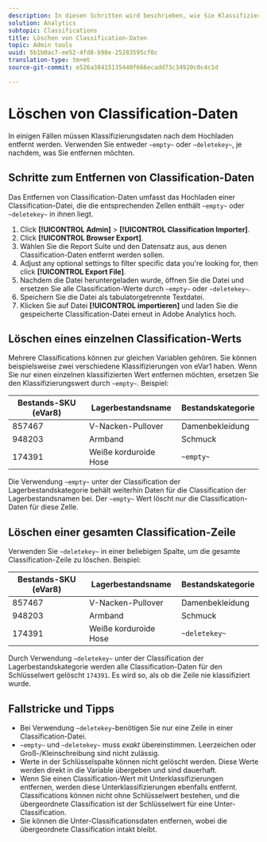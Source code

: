```yaml
---
description: In diesen Schritten wird beschrieben, wie Sie Klassifizierungsdaten löschen oder entfernen.
solution: Analytics
subtopic: Classifications
title: Löschen von Classification-Daten
topic: Admin tools
uuid: 5b1b0ac7-ee52-4fd8-b98e-25283595cf0c
translation-type: tm+mt
source-git-commit: e526a38415135440f666ecadd73c34920c0c4c1d

---
```



# Löschen von Classification-Daten

In einigen Fällen müssen Klassifizierungsdaten nach dem Hochladen entfernt werden. Verwenden Sie entweder `~empty~` oder `~deletekey~`, je nachdem, was Sie entfernen möchten.

## Schritte zum Entfernen von Classification-Daten

Das Entfernen von Classification-Daten umfasst das Hochladen einer Classification-Datei, die die entsprechenden Zellen enthält `~empty~` oder `~deletekey~` in ihnen liegt.

1. Click **[!UICONTROL Admin]** &gt; **[!UICONTROL Classification Importer]**.
1. Click **[!UICONTROL Browser Export]**.
1. Wählen Sie die Report Suite und den Datensatz aus, aus denen Classification-Daten entfernt werden sollen.
1. Adjust any optional settings to filter specific data you're looking for, then click **[!UICONTROL Export File]**.
1. Nachdem die Datei heruntergeladen wurde, öffnen Sie die Datei und ersetzen Sie alle Classification-Werte durch `~empty~` oder `~deletekey~`.
1. Speichern Sie die Datei als tabulatorgetrennte Textdatei.
1. Klicken Sie auf Datei **[!UICONTROL importieren]** und laden Sie die gespeicherte Classification-Datei erneut in Adobe Analytics hoch.

## Löschen eines einzelnen Classification-Werts

Mehrere Classifications können zur gleichen Variablen gehören. Sie können beispielsweise zwei verschiedene Klassifizierungen von eVar1 haben. Wenn Sie nur einen einzelnen klassifizierten Wert entfernen möchten, ersetzen Sie den Klassifizierungswert durch `~empty~`. Beispiel:

| Bestands-SKU (eVar8) | Lagerbestandsname | Bestandskategorie |
| --- | --- | --- |
| 857467 | V-Nacken-Pullover | Damenbekleidung |
| 948203 | Armband | Schmuck |
| 174391 | Weiße korduroide Hose | `~empty~` |

Die Verwendung `~empty~` unter der Classification der Lagerbestandskategorie behält weiterhin Daten für die Classification der Lagerbestandsnamen bei. Der `~empty~` Wert löscht nur die Classification-Daten für diese Zelle.

## Löschen einer gesamten Classification-Zeile

Verwenden Sie `~deletekey~` in einer beliebigen Spalte, um die gesamte Classification-Zeile zu löschen. Beispiel:

| Bestands-SKU (eVar8) | Lagerbestandsname | Bestandskategorie |
| --- | --- | --- |
| 857467 | V-Nacken-Pullover | Damenbekleidung |
| 948203 | Armband | Schmuck |
| 174391 | Weiße korduroide Hose | `~deletekey~` |

Durch Verwendung `~deletekey~` unter der Classification der Lagerbestandskategorie werden alle Classification-Daten für den Schlüsselwert gelöscht `174391`. Es wird so, als ob die Zeile nie klassifiziert wurde.

## Fallstricke und Tipps

* Bei Verwendung `~deletekey~`benötigen Sie nur eine Zeile in einer Classification-Datei.
* `~empty~` und `~deletekey~` muss *exakt* übereinstimmen. Leerzeichen oder Groß-/Kleinschreibung sind nicht zulässig.
* Werte in der Schlüsselspalte können nicht gelöscht werden. Diese Werte werden direkt in die Variable übergeben und sind dauerhaft.
* Wenn Sie einen Classification-Wert mit Unterklassifizierungen entfernen, werden diese Unterklassifizierungen ebenfalls entfernt. Classifications können nicht ohne Schlüsselwert bestehen, und die übergeordnete Classification ist der Schlüsselwert für eine Unter-Classification.
* Sie können die Unter-Classificationsdaten entfernen, wobei die übergeordnete Classification intakt bleibt.
